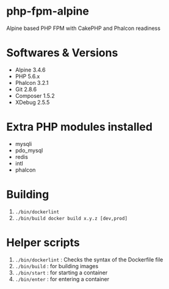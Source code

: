 # php-fpm-alpine
Alpine based PHP FPM with CakePHP and Phalcon readiness

# Softwares & Versions
- Alpine 3.4.6
- PHP 5.6.x
- Phalcon 3.2.1
- Git 2.8.6
- Composer 1.5.2
- XDebug 2.5.5

# Extra PHP modules installed
- mysqli
- pdo_mysql
- redis
- intl
- phalcon

# Building
1. `./bin/dockerlint`
2. `./bin/build docker build x.y.z [dev,prod]`

# Helper scripts
1. `./bin/dockerlint` : Checks the syntax of the Dockerfile file
2. `./bin/build` : for building images
3. `./bin/start` : for starting a container
4. `./bin/enter` : for entering a container
